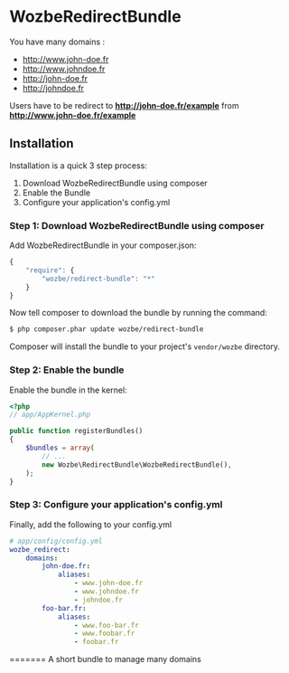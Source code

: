 WozbeRedirectBundle
=====================

You have many domains :
* http://www.john-doe.fr
* http://www.johndoe.fr
* http://john-doe.fr
* http://johndoe.fr

Users have to be redirect to **http://john-doe.fr/example** from **http://www.john-doe.fr/example**

## Installation

Installation is a quick 3 step process:

1. Download WozbeRedirectBundle using composer
2. Enable the Bundle
3. Configure your application's config.yml

### Step 1: Download WozbeRedirectBundle using composer

Add WozbeRedirectBundle in your composer.json:

```js
{
    "require": {
        "wozbe/redirect-bundle": "*"
    }
}
```

Now tell composer to download the bundle by running the command:

``` bash
$ php composer.phar update wozbe/redirect-bundle
```

Composer will install the bundle to your project's `vendor/wozbe` directory.

### Step 2: Enable the bundle

Enable the bundle in the kernel:

``` php
<?php
// app/AppKernel.php

public function registerBundles()
{
    $bundles = array(
        // ...
        new Wozbe\RedirectBundle\WozbeRedirectBundle(),
    );
}
```
### Step 3: Configure your application's config.yml

Finally, add the following to your config.yml

``` yaml
# app/config/config.yml
wozbe_redirect:
    domains:
        john-doe.fr:
            aliases:
                - www.john-doe.fr
                - www.johndoe.fr
                - johndoe.fr
        foo-bar.fr:
            aliases:
                - www.foo-bar.fr
                - www.foobar.fr
                - foobar.fr
```
=======
A short bundle to manage many domains